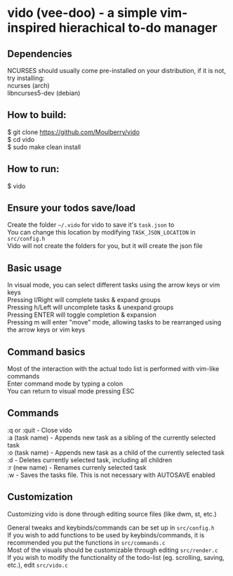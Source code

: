 # vido (vee-doo) - a simple vim-inspired hierachical to-do manager

## Dependencies
NCURSES should usually come pre-installed on your distribution, if it is not, try installing:  
ncurses (arch)  
libncurses5-dev (debian)  

## How to build:
$ git clone https://github.com/Moulberry/vido  
$ cd vido  
$ sudo make clean install  

## How to run:
$ vido  

## Ensure your todos save/load
Create the folder `~/.vido` for vido to save it's `task.json` to  
You can change this location by modifying `TASK_JSON_LOCATION` in `src/config.h`  
Vido will not create the folders for you, but it will create the json file

## Basic usage
In visual mode, you can select different tasks using the arrow keys or vim keys  
Pressing l/Right will complete tasks & expand groups  
Pressing h/Left will uncomplete tasks & unexpand groups  
Pressing ENTER will toggle completion & expansion  
Pressing m will enter "move" mode, allowing tasks to be rearranged using the arrow keys or vim keys  

## Command basics
Most of the interaction with the actual todo list is performed with vim-like commands  
Enter command mode by typing a colon  
You can return to visual mode pressing ESC  

## Commands
:q or :quit - Close vido  
:a (task name) - Appends new task as a sibling of the currently selected task  
:o (task name) - Appends new task as a child of the currently selected task  
:d - Deletes currently selected task, including all children  
:r (new name) - Renames currenly selected task  
:w - Saves the tasks file. This is not necessary with AUTOSAVE enabled  

## Customization
Customizing vido is done through editing source files (like dwm, st, etc.)  

General tweaks and keybinds/commands can be set up in `src/config.h`  
If you wish to add functions to be used by keybinds/commands, it is recommended you put the functions in `src/commands.c`  
Most of the visuals should be customizable through editing `src/render.c`  
If you wish to modify the functionality of the todo-list (eg. scrolling, saving, etc.), edit `src/vido.c`  
